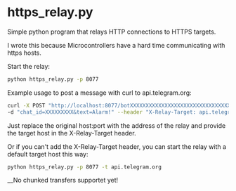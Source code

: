 # https_relay.py

Simple python program that relays HTTP connections to HTTPS targets.

I wrote this because Microcontrollers have a hard time communicating with https hosts.

Start the relay:

```bash
python https_relay.py -p 8077
```

Example usage to post a message with curl to api.telegram.org:

```bash
curl -X POST "http://localhost:8077/botXXXXXXXXXXXXXXXXXXXXXXXXXXXXXXXXXXXXXXXXXXXXX/sendMessage" \
-d "chat_id=XXXXXXXXX&text=Alarm!" --header "X-Relay-Target: api.telegram.org"
```

Just replace the original host:port with the address of the relay and provide the target host in the X-Relay-Target header.

Or if you can't add the X-Relay-Target header, you can start the relay with a default target host this way:

```bash
python https_relay.py -p 8077 -t api.telegram.org
```

__No chunked transfers supportet yet!
